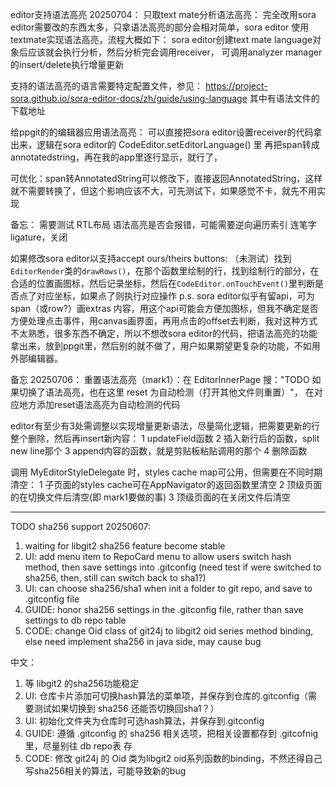 editor支持语法高亮 20250704：
只取text mate分析语法高亮：
完全改用sora editor需要改的东西太多，只拿语法高亮的部分会相对简单，sora editor 使用textmate实现语法高亮，流程大概如下：
sora editor创建text mate language对象后应该就会执行分析，然后分析完会调用receiver，
可调用analyzer manager的insert/delete执行增量更新



支持的语法高亮的语言需要特定配置文件，参见：
https://project-sora.github.io/sora-editor-docs/zh/guide/using-language
其中有语法文件的下载地址




给ppgit的的编辑器应用语法高亮：
可以直接把sora editor设置receiver的代码拿出来，逻辑在sora editor的 CodeEditor.setEditorLanguage() 里
再把span转成annotatedstring，再在我的app里逐行显示，就行了，

可优化：span转AnnotatedString可以修改下，直接返回AnnotatedString，这样就不需要转换了，但这个影响应该不大，可先测试下，如果感觉不卡，就先不用实现

备忘：
需要测试 RTL布局 语法高亮是否会报错，可能需要逆向遍历索引
连笔字ligature，关闭




如果修改sora editor以支持accept ours/theirs buttons:
（未测试）找到`EditorRender`类的`drawRows()`，在那个函数里绘制的行，找到绘制行的部分，在合适的位置画图标，然后记录坐标，然后在`CodeEditor.onTouchEvent()`里判断是否点了对应坐标，如果点了则执行对应操作
p.s. sora editor似乎有留api，可为span（或row?）画extras 内容，用这个api可能会方便加图标，但我不确定是否方便处理点击事件，用canvas画界面，再用点击的offset去判断，我对这种方式不太熟悉，很多东西不确定，所以不想改sora editor的代码，把语法高亮的功能拿出来，放到ppgit里，然后别的就不做了，用户如果期望更复杂的功能，不如用外部编辑器。



备忘 20250706：
重置语法高亮（mark1）：在 EditorInnerPage 搜："TODO 如果切换了语法高亮，也在这里 reset 为自动检测（打开其他文件则重置）"， 在对应地方添加reset语法高亮为自动检测的代码

editor有至少有3处需调整以实现增量更新语法，尽量简化逻辑，把需要更新的行整个删除，然后再insert新内容：
    1 updateField函数
    2 插入新行后的函数，split new line那个
    3 append内容的函数，就是剪贴板粘贴调用的那个
    4 删除函数

调用 MyEditorStyleDelegate 时，styles cache map可公用，但需要在不同时期清空：
    1 子页面的styles cache可在AppNavigator的返回函数里清空
    2 顶级页面的在切换文件后清空(即 mark1要做的事)
    3 顶级页面的在关闭文件后清空

---
TODO sha256 support 20250607:
1. waiting for libgit2 sha256 feature become stable
2. UI: add menu item to RepoCard menu to allow users switch hash method, then save settings into .gitconfig (need test if were switched to sha256, then, still can switch back to sha1?)
3. UI: can choose sha256/sha1 when init a folder to git repo, and save to .gitconfig file
4. GUIDE: honor sha256 settings in the .gitconfig file, rather than save settings to db repo table
5. CODE: change Oid class of git24j to libgit2 oid series method binding, else need implement sha256 in java side, may cause bug


中文：
1. 等 libgit2 的sha256功能稳定
2. UI: 仓库卡片添加可切换hash算法的菜单项，并保存到仓库的.gitconfig（需要测试如果切换到 sha256 还能否切换回sha1？）
3. UI: 初始化文件夹为仓库时可选hash算法，并保存到.gitconfig
4. GUIDE: 遵循 .gitconfig 的 sha256 相关选项，把相关设置都存到 .gitcofnig 里，尽量别往 db repo表 存
5. CODE: 修改 git24j 的 Oid 类为libgit2 oid系列函数的binding，不然还得自己写sha256相关的算法，可能导致新的bug


